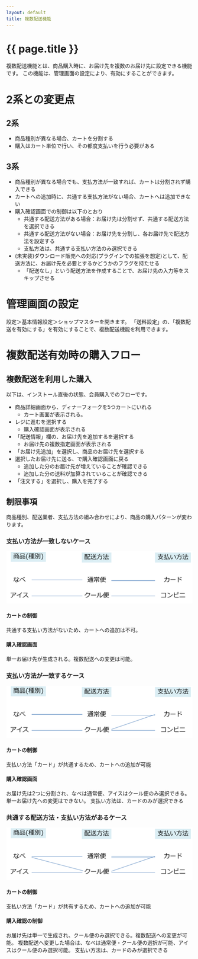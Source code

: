 ```yaml
---
layout: default
title: 複数配送機能
---
```


# {{ page.title }}

複数配送機能とは、商品購入時に、お届け先を複数のお届け先に設定できる機能です。
この機能は、管理画面の設定により、有効にすることができます。

# 2系との変更点

## 2系
- 商品種別が異なる場合、カートを分割する
- 購入はカート単位で行い、その都度支払いを行う必要がある

## 3系
- 商品種別が異なる場合でも、支払方法が一致すれば、カートは分割されず購入できる
- カートへの追加時に、共通する支払方法がない場合、カートへは追加できない
- 購入確認画面での制御は以下のとおり
    - 共通する配送方法がある場合：お届け先は分割せず、共通する配送方法を選択できる
    - 共通する配送方法がない場合：お届け先を分割し、各お届け先で配送方法を設定する
    - 支払方法は、共通する支払い方法のみ選択できる
- (未実装)ダウンロード販売への対応(プラグインでの拡張を想定)として、配送方法に、お届け先を必要とするかどうかのフラグを持たせる
    - 「配送なし」という配送方法を作成することで、お届け先の入力等をスキップさせる

# 管理画面の設定

設定＞基本情報設定＞ショップマスターを開きます。
「送料設定」の、「複数配送を有効にする」を有効にすることで、複数配送機能を利用できます。

# 複数配送有効時の購入フロー

## 複数配送を利用した購入

以下は、インストール直後の状態、会員購入でのフローです。

- 商品詳細画面から、ディナーフォークを5つカートにいれる
    - カート画面が表示される。
- レジに進むを選択する
    - 購入確認画面が表示される
- 「配送情報」欄の、お届け先を追加するを選択する
    - お届け先の複数指定画面が表示される
- 「お届け先追加」を選択し、商品のお届け先を選択する
- 選択したお届け先に送る、で購入確認画面に戻る
    - 追加した分のお届け先が増えていることが確認できる
    - 追加した分の送料が加算されていることが確認できる                                
- 「注文する」を選択し、購入を完了する

## 制限事項

商品種別、配送業者、支払方法の組み合わせにより、商品の購入パターンが変わります。

### 支払い方法が一致しないケース

![支払方法の不一致](/images/img-multi-shipping-01.png)  

#### カートの制御

共通する支払い方法がないため、カートへの追加は不可。

#### 購入確認画面

単一お届け先が生成される。複数配送への変更は可能。

### 支払い方法が一致するケース

![支払方法の一致](/images/img-multi-shipping-02.png)  

#### カートの制御

支払い方法「カード」が共通するため、カートへの追加が可能

#### 購入確認画面

お届け先は2つに分割され、なべは通常便、アイスはクール便のみ選択できる。単一お届け先への変更はできない。
支払い方法は、カードのみが選択できる

### 共通する配送方法・支払い方法があるケース

![配送方法](/images/img-multi-shipping-03.png)  

#### カートの制御
支払い方法「カード」が共有するため、カートへの追加が可能

#### 購入確認の制御

お届け先は単一で生成され、クール便のみ選択できる。複数配送への変更が可能。
複数配送へ変更した場合は、なべは通常便・クール便の選択が可能、アイスはクール便のみ選択可能。
支払い方法は、カードのみが選択できる